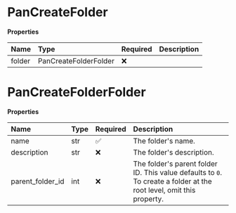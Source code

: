 # PanCreateFolder

**Properties**

| Name   | Type                  | Required | Description |
| :----- | :-------------------- | :------- | :---------- |
| folder | PanCreateFolderFolder | ❌       |             |

# PanCreateFolderFolder

**Properties**

| Name             | Type | Required | Description                                                                                                          |
| :--------------- | :--- | :------- | :------------------------------------------------------------------------------------------------------------------- |
| name             | str  | ✅       | The folder's name.                                                                                                   |
| description      | str  | ❌       | The folder's description.                                                                                            |
| parent_folder_id | int  | ❌       | The folder's parent folder ID. This value defaults to `0`. To create a folder at the root level, omit this property. |

<!-- This file was generated by liblab | https://liblab.com/ -->
